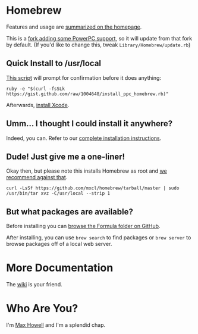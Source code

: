 Homebrew
========
Features and usage are [summarized on the homepage][homepage].

This is a [fork adding some PowerPC support][ppcfork], so it will update from
that fork by default. (If you'd like to change this, tweak `Library/Homebrew/update.rb`)

Quick Install to /usr/local
---------------------------
[This script][gist] will prompt for confirmation before it does anything:

    ruby -e "$(curl -fsSLk https://gist.github.com/raw/1004648/install_ppc_homebrew.rb)"

Afterwards, [install Xcode][xcode].


Umm… I thought I could install it anywhere?
-------------------------------------------
Indeed, you can. Refer to our [complete installation instructions][install].


Dude! Just give me a one-liner!
-------------------------------
Okay then, but please note this installs Homebrew as root and
[we recommend against that][sudo].

    curl -LsSf https://github.com/mxcl/homebrew/tarball/master | sudo /usr/bin/tar xvz -C/usr/local --strip 1


But what packages are available?
--------------------------------
Before installing you can
[browse the Formula folder on GitHub][browse-formulae].

After installing, you can use `brew search` to find packages or `brew server`
to browse packages off of a local web server.


More Documentation
==================
The [wiki][] is your friend.


Who Are You?
============
I'm [Max Howell][mxcl] and I'm a splendid chap.


[homepage]:http://mxcl.github.com/homebrew
[ppcfork]:http://github.com/sceaga/homebrew/tree/powerpc
[gist]:http://gist.github.com/323731
[xcode]:http://developer.apple.com/technologies/xcode.html
[install]:http://wiki.github.com/mxcl/homebrew/installation
[sudo]:http://wiki.github.com/mxcl/homebrew/installation#sudo
[wiki]:http://wiki.github.com/mxcl/homebrew
[mxcl]:http://twitter.com/mxcl
[browse-formulae]:http://github.com/mxcl/homebrew/tree/master/Library/Formula/

